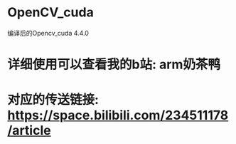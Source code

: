 # OpenCV_cuda
编译后的Opencv_cuda 4.4.0

# 详细使用可以查看我的b站: arm奶茶鸭

# 对应的传送链接:  https://space.bilibili.com/234511178/article
